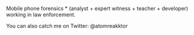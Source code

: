 Mobile phone forensics * (analyst + expert witness + teacher + developer) working in law enforcement.

You can also catch me on Twitter: @atomreakktor

<!---
GadgetInspector/GadgetInspector is a ✨ special ✨ repository because its `README.md` (this file) appears on your GitHub profile.
You can click the Preview link to take a look at your changes.
--->
